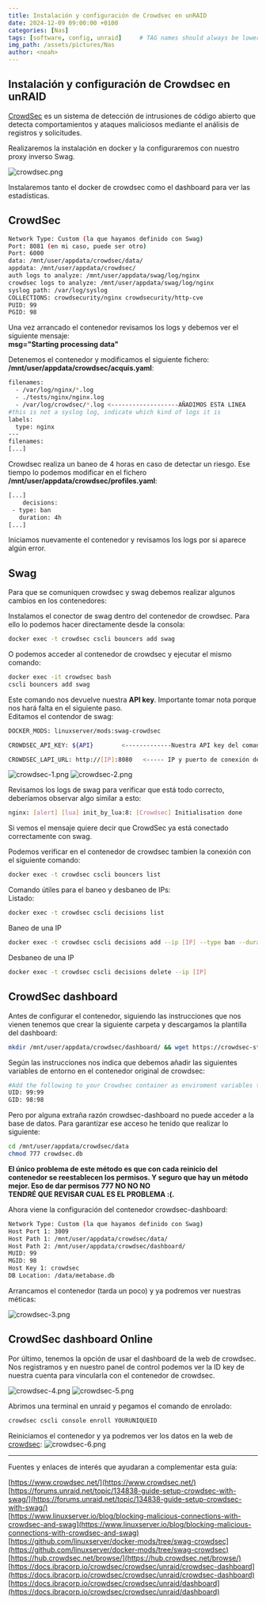 ```yaml
---
title: Instalación y configuración de Crowdsec en unRAID
date: 2024-12-09 09:00:00 +0100
categories: [Nas]
tags: [software, config, unraid]     # TAG names should always be lowercase
img_path: /assets/pictures/Nas
author: <noah>
---
```

## Instalación y configuración de Crowdsec en unRAID

[CrowdSec](https://www.crowdsec.net/) es un sistema de detección de intrusiones de código abierto que detecta comportamientos y ataques maliciosos mediante el análisis de registros y solicitudes.

Realizaremos la instalación en docker y la configuraremos con nuestro proxy inverso Swag.

![crowdsec.png](crowdsec.png) 

Instalaremos tanto el docker de crowdsec como el dashboard para ver las estadísticas.

## CrowdSec

```bash
Network Type: Custom (la que hayamos definido con Swag)
Port: 8081 (en mi caso, puede ser otro)
Port: 6000
data: /mnt/user/appdata/crowdsec/data/
appdata: /mnt/user/appdata/crowdsec/
auth logs to analyze: /mnt/user/appdata/swag/log/nginx
crowdsec logs to analyze: /mnt/user/appdata/swag/log/nginx
syslog path: /var/log/syslog
COLLECTIONS: crowdsecurity/nginx crowdsecurity/http-cve
PUID: 99
PGID: 98
```
Una vez arrancado el contenedor revisamos los logs y debemos ver el siguiente mensaje:  
**msg="Starting processing data"**  

Detenemos el contenedor y modificamos el siguiente fichero:  **/mnt/user/appdata/crowdsec/acquis.yaml**:  

```bash
filenames:
  - /var/log/nginx/*.log
  - ./tests/nginx/nginx.log
  - /var/log/crowdsec/*.log <-------------------AÑADIMOS ESTA LINEA
#this is not a syslog log, indicate which kind of logs it is
labels:
  type: nginx
---
filenames:
[...]
```
Crowdsec realiza un baneo de 4 horas en caso de detectar un riesgo. Ese tiempo lo podemos modificar en el fichero **/mnt/user/appdata/crowdsec/profiles.yaml**:  
```bash
[...]
    decisions:
 - type: ban
   duration: 4h
[...]
```

Iniciamos nuevamente el contenedor y revisamos los logs por si aparece algún error.

## Swag

Para que se comuniquen crowdsec y swag debemos realizar algunos cambios en los contenedores:  

Instalamos el conector de swag dentro del contenedor de crowdsec. Para ello lo podemos hacer directamente desde la consola:
```bash
docker exec -t crowdsec cscli bouncers add swag
```
O podemos acceder al contenedor de crowdsec y ejecutar el mismo comando:
```bash
docker exec -it crowdsec bash
cscli bouncers add swag
```
Este comando nos devuelve nuestra **API key**. Importante tomar nota porque nos hará falta en el siguiente paso.  
Editamos el contendor de swag:
```bash
DOCKER_MODS: linuxserver/mods:swag-crowdsec

CROWDSEC_API_KEY: ${API}        <-------------Nuestra API key del comando anterior

CROWDSEC_LAPI_URL: http://[IP]:8080   <----- IP y puerto de conexión de crowdsec
```
![crowdsec-1.png](crowdsec-1.png) 
![crowdsec-2.png](crowdsec-2.png) 

Revisamos los logs de swag para verificar que está todo correcto, deberíamos observar algo similar a esto:

```bash
nginx: [alert] [lua] init_by_lua:8: [Crowdsec] Initialisation done
```
Si vemos el mensaje quiere decir que CrowdSec ya está conectado correctamente con swag.  

Podemos verificar en el contenedor de crowdsec tambien la conexión con el siguiente comando:  
```bash
docker exec -t crowdsec cscli bouncers list
```

Comando útiles para el baneo y desbaneo de IPs:  
Listado:
```bash
docker exec -t crowdsec cscli decisions list
```
Baneo de una IP
```bash
docker exec -t crowdsec cscli decisions add --ip [IP] --type ban --duration 15m    <--- Replace IP with your IP
```
Desbaneo de una IP
```bash
docker exec -t crowdsec cscli decisions delete --ip [IP]
```

## CrowdSec dashboard  

Antes de configurar el contenedor, siguiendo las instrucciones que nos vienen tenemos que crear la siguiente carpeta y descargamos la plantilla del dashboard:
```bash
mkdir /mnt/user/appdata/crowdsec/dashboard/ && wget https://crowdsec-statics-assets.s3-eu-west-1.amazonaws.com/metabase_sqlite.zip && unzip metabase_sqlite.zip -d /mnt/user/appdata/crowdsec/dashboard/
```
Según las instrucciones nos indica que debemos añadir las siguientes variables de entorno en el contenedor original de crowdsec:
```bash
#Add the following to your Crowdsec container as enviroment variables to give the dashboard appropriate permisions to read data:
UID: 99:99
GID: 98:98
```
Pero por alguna extraña razón crowdsec-dashboard no puede acceder a la base de datos. Para garantizar ese acceso he tenido que realizar lo siguiente:
```bash
cd /mnt/user/appdata/crowdsec/data
chmod 777 crowdsec.db
```
**El único problema de este método es que con cada reinicio del contenedor se reestablecen los permisos. Y seguro que hay un método mejor. Eso de dar permisos 777 NO NO NO**  
**TENDRÉ QUE REVISAR CUAL ES EL PROBLEMA :(.**  

Ahora viene la configuración del contenedor crowdsec-dashboard:

```bash
Network Type: Custom (la que hayamos definido con Swag)
Host Port 1: 3009
Host Path 1: /mnt/user/appdata/crowdsec/data/
Host Path 2: /mnt/user/appdata/crowdsec/dashboard/
MUID: 99
MGID: 98
Host Key 1: crowdsec
DB Location: /data/metabase.db
```
Arrancamos el contenedor (tarda un poco) y ya podremos ver nuestras méticas:

![crowdsec-3.png](crowdsec-3.png) 

## CrowdSec dashboard Online

Por último, tenemos la opción de usar el dashboard de la web de crowdsec.  
Nos registramos y en nuestro panel de control podemos ver la ID key de nuestra cuenta para vincularla con el contenedor de crowdsec.

![crowdsec-4.png](crowdsec-4.png) 
![crowdsec-5.png](crowdsec-5.png) 

Abrimos una terminal en unraid y pegamos el comando de enrolado:
```bash
crowdsec cscli console enroll YOURUNIQUEID
```
Reiniciamos el contenedor y ya podremos ver los datos en la web de [crowdsec](https://app.crowdsec.net/alerts):
![crowdsec-6.png](crowdsec-6.png) 



***   
Fuentes y enlaces de interés que ayudaran a complementar esta guía:  

[https://www.crowdsec.net/](https://www.crowdsec.net/)  
[https://forums.unraid.net/topic/134838-guide-setup-crowdsec-with-swag/](https://forums.unraid.net/topic/134838-guide-setup-crowdsec-with-swag/)  
[https://www.linuxserver.io/blog/blocking-malicious-connections-with-crowdsec-and-swag](https://www.linuxserver.io/blog/blocking-malicious-connections-with-crowdsec-and-swag)  
[https://github.com/linuxserver/docker-mods/tree/swag-crowdsec](https://github.com/linuxserver/docker-mods/tree/swag-crowdsec)  
[https://hub.crowdsec.net/browse/](https://hub.crowdsec.net/browse/)  
[https://docs.ibracorp.io/crowdsec/crowdsec/unraid/crowdsec-dashboard](https://docs.ibracorp.io/crowdsec/crowdsec/unraid/crowdsec-dashboard)  
[https://docs.ibracorp.io/crowdsec/crowdsec/unraid/dashboard](https://docs.ibracorp.io/crowdsec/crowdsec/unraid/dashboard)